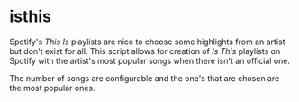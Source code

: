 # isthis
Spotify's _This Is_ playlists are nice to choose some highlights from an artist but don't exist for all. This script allows for creation of _Is This_ playlists on Spotify with the artist's most popular songs when there isn't an official one.

The number of songs are configurable and the one's that are chosen are the most popular ones.
